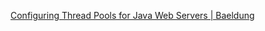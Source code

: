 [Configuring Thread Pools for Java Web Servers | Baeldung](https://www.baeldung.com/java-web-thread-pool-config)

